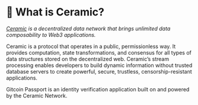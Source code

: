 # 🛂 What is Ceramic?

[_Ceramic_](https://ceramic.network/) _is a decentralized data network that brings unlimited data composability to Web3 applications._

Ceramic is a protocol that operates in a public, permissionless way. It provides computation, state transformations, and consensus for all types of data structures stored on the decentralized web. Ceramic’s stream processing enables developers to build dynamic information without trusted database servers to create powerful, secure, trustless, censorship-resistant applications.

Gitcoin Passport is an identity verification application built on and powered by the Ceramic Network.
